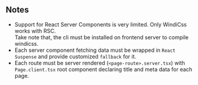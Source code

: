 ## Notes

- Support for React Server Components is very limited. Only WindiCss works with RSC.  
  Take note that, the cli must be installed on frontend server to compile windicss.
- Each server component fetching data must be wrapped in `React Suspense` and provide customized `fallback` for it.
- Each route must be server rendered (`<page-route>.server.tsx`) with `Page.client.tsx` root component declaring title and meta data for each page.
